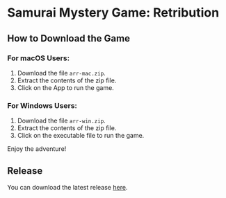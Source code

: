 # Samurai Mystery Game: Retribution

## How to Download the Game

### For macOS Users:
1. Download the file `arr-mac.zip`.
2. Extract the contents of the zip file.
3. Click on the App to run the game.

### For Windows Users:
1. Download the file `arr-win.zip`.
2. Extract the contents of the zip file.
3. Click on the executable file to run the game.

Enjoy the adventure!

## Release
You can download the latest release [here](https://github.com/JonathanTanTK/SamuraiMysteryGame-Retribution/releases/tag/v1.0).
